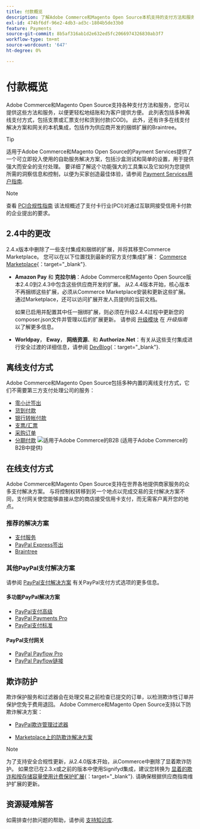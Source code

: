 ```yaml
---
title: 付款概览
description: 了解Adobe Commerce和Magento Open Source本机支持的支付方法和服务。
exl-id: 474bf6df-96e2-4db3-ad3c-1804b5de33b0
feature: Payments
source-git-commit: 8b5af316ab1d2e632ed5fc2066974326830ab3f7
workflow-type: tm+mt
source-wordcount: '647'
ht-degree: 0%

---
```


# 付款概览

Adobe Commerce和Magento Open Source支持各种支付方法和服务，您可以提供这些方法和服务，以便更轻松地结账和为客户提供方便。 此列表包括多种离线支付方式，包括支票或汇票支付和货到付款(COD)。 此外，还有许多在线支付解决方案和网关的本机集成，包括作为供应商开发的捆绑扩展的Braintree。

>[!TIP]
>
>适用于Adobe Commerce和Magento Open Source的Payment Services提供了一个可立即投入使用的自助服务解决方案，包括沙盒测试和简单的设置，用于提供强大而安全的支付处理。 要详细了解这个功能强大的工具集以及它如何为您提供所需的洞察信息和控制，以便为买家创造最佳体验，请参阅 [Payment Services用户指南](https://experienceleague.adobe.com/docs/commerce-merchant-services/payment-services/guide-overview.html).

>[!NOTE]
>
>查看 [PCI合规性指南](../getting-started/compliance-pci.md) 该法规概述了支付卡行业(PCI)对通过互联网接受信用卡付款的企业提出的要求。

## 2.4中的更改

2.4.x版本中删除了一些支付集成和捆绑的扩展，并将其移至Commerce Marketplace。 您可以在以下位置找到最新的官方支付集成扩展： [Commerce Marketplace](https://marketplace.magento.com/extensions/payments-security.html){：target=&quot;_blank&quot;}.

- **Amazon Pay** 和 **克拉尔纳**：Adobe Commerce和Magento Open Source版本2.4.0到2.4.3中包含这些供应商开发的扩展。 从2.4.4版本开始，核心版本不再捆绑这些扩展，必须从Commerce Marketplace安装和更新这些扩展。 通过Marketplace，还可以访问扩展开发人员提供的当前文档。

  如果已启用并配置其中任一捆绑扩展，则必须在升级2.4.4过程中更新您的composer.json文件并管理以后的扩展更新。 请参阅 [升级模块](https://experienceleague.adobe.com/docs/commerce-operations/upgrade-guide/modules/upgrade.html) 在 _升级指南_ 以了解更多信息。

- **Worldpay**， **Eway**， **网络资源**、和 **Authorize.Net**：有关从这些支付集成进行安全过渡的详细信息，请参阅 [DevBlog](https://community.magento.com/t5/Magento-DevBlog/Deprecation-of-Magento-core-payment-integrations/ba-p/426445){：target=&quot;_blank&quot;}.

## 离线支付方式

Adobe Commerce和Magento Open Source包括多种内置的离线支付方式，它们不需要第三方支付处理公司的服务：

- [零小计签出](zero-subtotal-checkout.md)
- [货到付款](cash-on-delivery.md)
- [银行转帐付款](bank-transfer.md)
- [支票/汇票](check-money-order.md)
- [采购订单](purchase-order.md)
- [分期付款](../b2b/enable-basic-features.md#configure-payment-on-account) ![适用于Adobe Commerce的B2B](../assets/b2b.svg) (适用于Adobe Commerce的B2B中提供)

## 在线支付方式

Adobe Commerce和Magento Open Source支持在世界各地提供商家服务的众多支付解决方案。 与将控制权转移到另一个地点以完成交易的支付解决方案不同，支付网关使您能够直接从您的商店接受信用卡支付，而无需客户离开您的地点。

### 推荐的解决方案

- [支付服务](https://experienceleague.adobe.com/docs/commerce-merchant-services/payment-services/guide-overview.html)
- [PayPal Express签出](paypal-express-checkout.md)
- [Braintree](braintree.md)

### 其他PayPal支付解决方案

请参阅 [PayPal支付解决方案](paypal.md) 有关PayPal支付方式选项的更多信息。

#### 多功能PayPal解决方案

- [PayPal支付高级](paypal-payments-advanced.md)
- [PayPal Payments Pro](paypal-payments-pro.md)
- [PayPal支付标准](paypal-payments-standard.md)

#### PayPal支付网关

- [PayPal Payflow Pro](paypal-payflow-pro.md)
- [PayPal Payflow链接](paypal-payflow-link.md)

## 欺诈防护

欺诈保护服务和过滤器会在处理交易之前检查已提交的订单，以检测欺诈性订单并保护您免于费用退回。 Adobe Commerce和Magento Open Source支持以下防欺诈解决方案：

- [PayPal欺诈管理过滤器](paypal.md#paypal-fraud-management-filters)

- [Marketplace上的防欺诈解决方案][1]

>[!NOTE]
>
>为了支持安全合规性更新，从2.4.0版本开始，从Commerce中删除了显着欺诈防护。 如果您已在2.3.x或之前的版本中使用Signifyd集成，建议您转换为 [显着的欺诈和按存储容量使用计费保护扩展](https://marketplace.magento.com/signifyd-module-connect.html){：target=&quot;_blank&quot;}. 请确保根据供应商指南维护扩展的更新。

## 资源疑难解答

如需排查付款问题的帮助，请参阅 [支持知识库](https://experienceleague.adobe.com/docs/commerce-knowledge-base/kb/overview.html?lang=en).

[1]: https://marketplace.magento.com/catalogsearch/result?q=fraud%20protection

